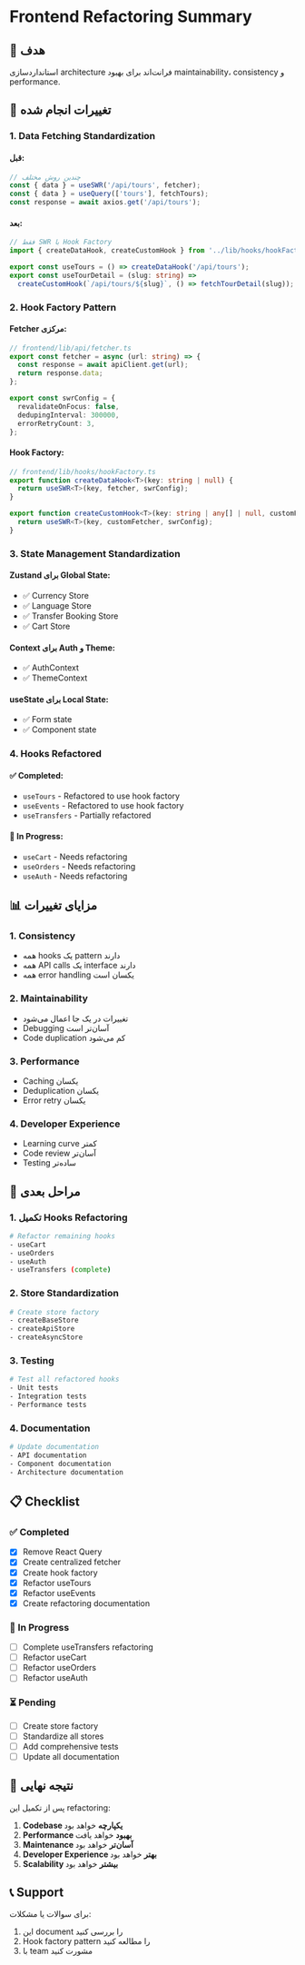 # Frontend Refactoring Summary

## 🎯 هدف
استانداردسازی architecture فرانت‌اند برای بهبود maintainability، consistency و performance.

## 🔄 تغییرات انجام شده

### 1. **Data Fetching Standardization**

#### **قبل:**
```typescript
// چندین روش مختلف
const { data } = useSWR('/api/tours', fetcher);
const { data } = useQuery(['tours'], fetchTours);
const response = await axios.get('/api/tours');
```

#### **بعد:**
```typescript
// فقط SWR با Hook Factory
import { createDataHook, createCustomHook } from '../lib/hooks/hookFactory';

export const useTours = () => createDataHook('/api/tours');
export const useTourDetail = (slug: string) => 
  createCustomHook(`/api/tours/${slug}`, () => fetchTourDetail(slug));
```

### 2. **Hook Factory Pattern**

#### **Fetcher مرکزی:**
```typescript
// frontend/lib/api/fetcher.ts
export const fetcher = async (url: string) => {
  const response = await apiClient.get(url);
  return response.data;
};

export const swrConfig = {
  revalidateOnFocus: false,
  dedupingInterval: 300000,
  errorRetryCount: 3,
};
```

#### **Hook Factory:**
```typescript
// frontend/lib/hooks/hookFactory.ts
export function createDataHook<T>(key: string | null) {
  return useSWR<T>(key, fetcher, swrConfig);
}

export function createCustomHook<T>(key: string | any[] | null, customFetcher: (...args: any[]) => Promise<T>) {
  return useSWR<T>(key, customFetcher, swrConfig);
}
```

### 3. **State Management Standardization**

#### **Zustand برای Global State:**
- ✅ Currency Store
- ✅ Language Store  
- ✅ Transfer Booking Store
- ✅ Cart Store

#### **Context برای Auth و Theme:**
- ✅ AuthContext
- ✅ ThemeContext

#### **useState برای Local State:**
- ✅ Form state
- ✅ Component state

### 4. **Hooks Refactored**

#### **✅ Completed:**
- `useTours` - Refactored to use hook factory
- `useEvents` - Refactored to use hook factory
- `useTransfers` - Partially refactored

#### **🔄 In Progress:**
- `useCart` - Needs refactoring
- `useOrders` - Needs refactoring
- `useAuth` - Needs refactoring

## 📊 مزایای تغییرات

### **1. Consistency**
- همه hooks یک pattern دارند
- همه API calls یک interface دارند
- همه error handling یکسان است

### **2. Maintainability**
- تغییرات در یک جا اعمال می‌شود
- Debugging آسان‌تر است
- Code duplication کم می‌شود

### **3. Performance**
- Caching یکسان
- Deduplication یکسان
- Error retry یکسان

### **4. Developer Experience**
- Learning curve کمتر
- Code review آسان‌تر
- Testing ساده‌تر

## 🚀 مراحل بعدی

### **1. تکمیل Hooks Refactoring**
```bash
# Refactor remaining hooks
- useCart
- useOrders  
- useAuth
- useTransfers (complete)
```

### **2. Store Standardization**
```bash
# Create store factory
- createBaseStore
- createApiStore
- createAsyncStore
```

### **3. Testing**
```bash
# Test all refactored hooks
- Unit tests
- Integration tests
- Performance tests
```

### **4. Documentation**
```bash
# Update documentation
- API documentation
- Component documentation
- Architecture documentation
```

## 📋 Checklist

### **✅ Completed**
- [x] Remove React Query
- [x] Create centralized fetcher
- [x] Create hook factory
- [x] Refactor useTours
- [x] Refactor useEvents
- [x] Create refactoring documentation

### **🔄 In Progress**
- [ ] Complete useTransfers refactoring
- [ ] Refactor useCart
- [ ] Refactor useOrders
- [ ] Refactor useAuth

### **⏳ Pending**
- [ ] Create store factory
- [ ] Standardize all stores
- [ ] Add comprehensive tests
- [ ] Update all documentation

## 🎯 نتیجه نهایی

پس از تکمیل این refactoring:

1. **Codebase یکپارچه** خواهد بود
2. **Performance بهبود** خواهد یافت
3. **Maintenance آسان‌تر** خواهد بود
4. **Developer Experience بهتر** خواهد بود
5. **Scalability بیشتر** خواهد بود

## 📞 Support

برای سوالات یا مشکلات:
1. این document را بررسی کنید
2. Hook factory pattern را مطالعه کنید
3. با team مشورت کنید 